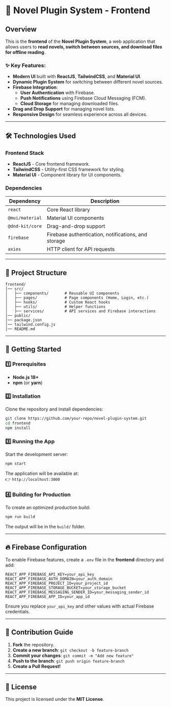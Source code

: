 # 📖 Novel Plugin System - Frontend

## Overview

This is the **frontend** of the **Novel Plugin System**, a web application that allows users to **read novels, switch between sources, and download files for offline reading**.

### ✨ Key Features:

-   **Modern UI** built with **ReactJS**, **TailwindCSS**, and **Material UI**.
-   **Dynamic Plugin System** for switching between different novel sources.
-   **Firebase Integration**:
    -   **User Authentication** with Firebase.
    -   **Push Notifications** using Firebase Cloud Messaging (FCM).
    -   **Cloud Storage** for managing downloaded files.
-   **Drag and Drop Support** for managing novel lists.
-   **Responsive Design** for seamless experience across all devices.

---

## 🛠 Technologies Used

### **Frontend Stack**

-   **ReactJS** - Core frontend framework.
-   **TailwindCSS** - Utility-first CSS framework for styling.
-   **Material UI** - Component library for UI components.

### **Dependencies**

| Dependency      | Description                                         |
| --------------- | --------------------------------------------------- |
| `react`         | Core React library                                  |
| `@mui/material` | Material UI components                              |
| `@dnd-kit/core` | Drag-and-drop support                               |
| `firebase`      | Firebase authentication, notifications, and storage |
| `axios`         | HTTP client for API requests                        |

---

## 📁 Project Structure

```
frontend/
│── src/
│   ├── components/       # Reusable UI components
│   ├── pages/            # Page components (Home, Login, etc.)
│   ├── hooks/            # Custom React hooks
│   ├── utils/            # Helper functions
│   ├── services/         # API services and Firebase interactions
│── public/
│── package.json
│── tailwind.config.js
│── README.md
```

---

## 🚀 Getting Started

### **1️⃣ Prerequisites**

-   **Node.js 18+**
-   **npm** (or **yarn**)

### **2️⃣ Installation**

Clone the repository and install dependencies:

```sh
git clone https://github.com/your-repo/novel-plugin-system.git
cd frontend
npm install
```

### **3️⃣ Running the App**

Start the development server:

```sh
npm start
```

The application will be available at:  
👉 `http://localhost:3000`

### **4️⃣ Building for Production**

To create an optimized production build:

```sh
npm run build
```

The output will be in the `build/` folder.

---

## 🔥 Firebase Configuration

To enable Firebase features, create a `.env` file in the **frontend** directory and add:

```env
REACT_APP_FIREBASE_API_KEY=your_api_key
REACT_APP_FIREBASE_AUTH_DOMAIN=your_auth_domain
REACT_APP_FIREBASE_PROJECT_ID=your_project_id
REACT_APP_FIREBASE_STORAGE_BUCKET=your_storage_bucket
REACT_APP_FIREBASE_MESSAGING_SENDER_ID=your_messaging_sender_id
REACT_APP_FIREBASE_APP_ID=your_app_id
```

Ensure you replace `your_api_key` and other values with actual Firebase credentials.

---

## 🤝 Contribution Guide

1. **Fork** the repository.
2. **Create a new branch**: `git checkout -b feature-branch`
3. **Commit your changes**: `git commit -m "Add new feature"`
4. **Push to the branch**: `git push origin feature-branch`
5. **Create a Pull Request!**

---

## 📜 License

This project is licensed under the **MIT License**.
